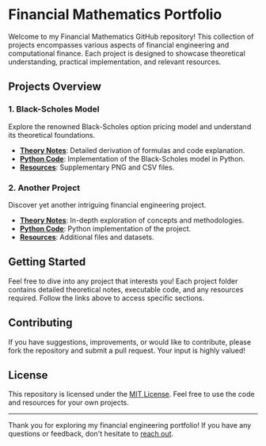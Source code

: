 # Financial Mathematics Portfolio

Welcome to my Financial Mathematics GitHub repository! This collection of projects encompasses various aspects of financial engineering and computational finance. Each project is designed to showcase theoretical understanding, practical implementation, and relevant resources.

## Projects Overview

### 1. Black-Scholes Model
Explore the renowned Black-Scholes option pricing model and understand its theoretical foundations.

* [**Theory Notes**](./Black-Scholes%20Model/theory_notes.md): Detailed derivation of formulas and code explanation.
* [**Python Code**](./Black-Scholes%20Model/black_scholes.py): Implementation of the Black-Scholes model in Python.
* [**Resources**](./Black-Scholes%20Model/resources): Supplementary PNG and CSV files.

### 2. Another Project
Discover yet another intriguing financial engineering project.

* [**Theory Notes**](./Another%20Project/theory_notes.md): In-depth exploration of concepts and methodologies.
* [**Python Code**](./Another%20Project/code.py): Python implementation of the project.
* [**Resources**](./Another%20Project/resources): Additional files and datasets.

## Getting Started

Feel free to dive into any project that interests you! Each project folder contains detailed theoretical notes, executable code, and any resources required. Follow the links above to access specific sections.

## Contributing

If you have suggestions, improvements, or would like to contribute, please fork the repository and submit a pull request. Your input is highly valued!

## License

This repository is licensed under the [MIT License](./LICENSE). Feel free to use the code and resources for your own projects.

---

Thank you for exploring my financial engineering portfolio! If you have any questions or feedback, don't hesitate to [reach out](mailto:your.email@example.com).
